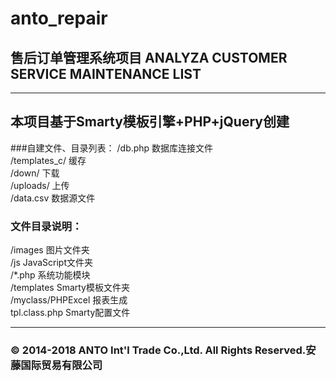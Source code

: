 # anto_repair
## 售后订单管理系统项目 ANALYZA CUSTOMER SERVICE MAINTENANCE LIST

---

## 本项目基于Smarty模板引擎+PHP+jQuery创建
###自建文件、目录列表：
/db.php 数据库连接文件 <br>
/templates_c/	缓存 <br>
/down/	下载 <br>
/uploads/ 上传 <br>
/data.csv 数据源文件 <br>


### 文件目录说明：
/images 图片文件夹 <br>
/js	JavaScript文件夹 <br>
/*.php 系统功能模块 <br>
/templates Smarty模板文件夹 <br>
/myclass/PHPExcel 报表生成 <br>
tpl.class.php Smarty配置文件 <br>

---

### © 2014-2018 ANTO Int'l Trade Co.,Ltd. All Rights Reserved.安藤国际贸易有限公司
